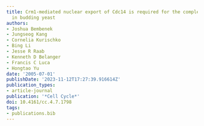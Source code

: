 ```yaml
---
title: Crm1-mediated nuclear export of Cdc14 is required for the completion of cytokinesis
  in budding yeast
authors:
- Joshua Bembenek
- Jungseog Kang
- Cornelia Kurischko
- Bing Li
- Jesse R Raab
- Kenneth D Belanger
- Francis C Luca
- Hongtao Yu
date: '2005-07-01'
publishDate: '2023-11-12T17:27:39.916614Z'
publication_types:
- article-journal
publication: '*Cell Cycle*'
doi: 10.4161/cc.4.7.1798
tags:
- publications.bib
---
```

